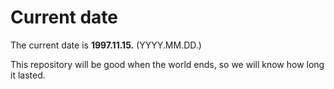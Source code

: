 # Current date

The current date is **1997.11.15.** (YYYY.MM.DD.)

This repository will be good when the world ends, so we will know how long it lasted.